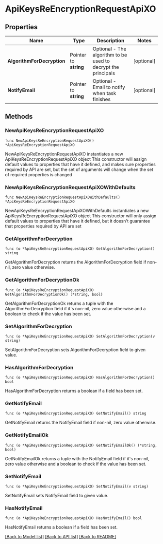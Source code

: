 # ApiKeysReEncryptionRequestApiXO

## Properties

Name | Type | Description | Notes
------------ | ------------- | ------------- | -------------
**AlgorithmForDecryption** | Pointer to **string** | Optional - The algorithm to be used to decrypt the principals | [optional] 
**NotifyEmail** | Pointer to **string** | Optional - Email to notify when task finishes | [optional] 

## Methods

### NewApiKeysReEncryptionRequestApiXO

`func NewApiKeysReEncryptionRequestApiXO() *ApiKeysReEncryptionRequestApiXO`

NewApiKeysReEncryptionRequestApiXO instantiates a new ApiKeysReEncryptionRequestApiXO object
This constructor will assign default values to properties that have it defined,
and makes sure properties required by API are set, but the set of arguments
will change when the set of required properties is changed

### NewApiKeysReEncryptionRequestApiXOWithDefaults

`func NewApiKeysReEncryptionRequestApiXOWithDefaults() *ApiKeysReEncryptionRequestApiXO`

NewApiKeysReEncryptionRequestApiXOWithDefaults instantiates a new ApiKeysReEncryptionRequestApiXO object
This constructor will only assign default values to properties that have it defined,
but it doesn't guarantee that properties required by API are set

### GetAlgorithmForDecryption

`func (o *ApiKeysReEncryptionRequestApiXO) GetAlgorithmForDecryption() string`

GetAlgorithmForDecryption returns the AlgorithmForDecryption field if non-nil, zero value otherwise.

### GetAlgorithmForDecryptionOk

`func (o *ApiKeysReEncryptionRequestApiXO) GetAlgorithmForDecryptionOk() (*string, bool)`

GetAlgorithmForDecryptionOk returns a tuple with the AlgorithmForDecryption field if it's non-nil, zero value otherwise
and a boolean to check if the value has been set.

### SetAlgorithmForDecryption

`func (o *ApiKeysReEncryptionRequestApiXO) SetAlgorithmForDecryption(v string)`

SetAlgorithmForDecryption sets AlgorithmForDecryption field to given value.

### HasAlgorithmForDecryption

`func (o *ApiKeysReEncryptionRequestApiXO) HasAlgorithmForDecryption() bool`

HasAlgorithmForDecryption returns a boolean if a field has been set.

### GetNotifyEmail

`func (o *ApiKeysReEncryptionRequestApiXO) GetNotifyEmail() string`

GetNotifyEmail returns the NotifyEmail field if non-nil, zero value otherwise.

### GetNotifyEmailOk

`func (o *ApiKeysReEncryptionRequestApiXO) GetNotifyEmailOk() (*string, bool)`

GetNotifyEmailOk returns a tuple with the NotifyEmail field if it's non-nil, zero value otherwise
and a boolean to check if the value has been set.

### SetNotifyEmail

`func (o *ApiKeysReEncryptionRequestApiXO) SetNotifyEmail(v string)`

SetNotifyEmail sets NotifyEmail field to given value.

### HasNotifyEmail

`func (o *ApiKeysReEncryptionRequestApiXO) HasNotifyEmail() bool`

HasNotifyEmail returns a boolean if a field has been set.


[[Back to Model list]](../README.md#documentation-for-models) [[Back to API list]](../README.md#documentation-for-api-endpoints) [[Back to README]](../README.md)


